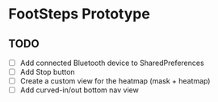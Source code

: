 
# FootSteps Prototype


## TODO

- [ ] Add connected Bluetooth device to SharedPreferences
- [ ] Add Stop button
- [ ] Create a custom view for the heatmap (mask + heatmap)
- [ ] Add curved-in/out bottom nav view 
